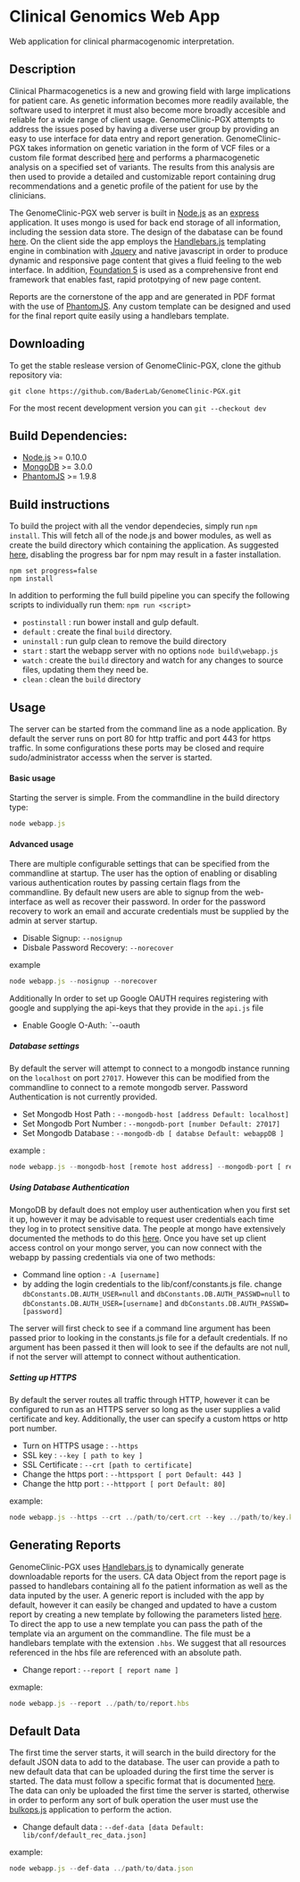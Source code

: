 Clinical Genomics Web App
==========

Web application for clinical pharmacogenomic interpretation.

## Description
Clinical Pharmacogenetics is a new and growing field with large implications for patient care. As genetic information becomes more readily available, the software used to interpret it must also become more broadly accesible and reliable for a wide range of client usage. GenomeClinic-PGX attempts to address the issues posed by having a diverse user group by providing an easy to use interface for data entry and report generation. GenomeClinic-PGX takes information on genetic variation in the form of VCF files or a custom file format described [here](docs/custom_format.md) and performs a pharmacogenetic analysis on a specified set of variants. The results from this analysis are then used to provide a detailed and customizable report containing drug recommendations and a genetic profile of the patient for use by the clinicians.

The GenomeClinic-PGX web server is built in [Node.js](http://nodejs.org) as an [express](http://expressjs.com/) application. It uses mongo is used for back end storage of all information, including the session data store. The design of the dabatase can be found [here](docs/database_design.md). On the client side the app employs the [Handlebars.js](http://handlebarsjs.com/) templating engine in combination with [Jquery](http://jquery.com) and native javascript in order to produce dynamic and responsive page content that gives a fluid feeling to the web interface. In addition, [Foundation 5](http://foundation.zurb.com) is used as a comprehensive front end framework that enables fast, rapid prototpying of new page content.

Reports are the cornerstone of the app and are generated in PDF format with the use of [PhantomJS](http://phantomjs.org). Any custom template can be designed and used for the final report quite easily using a handlebars template.

## Downloading

To get the stable reslease version of GenomeClinic-PGX, clone the github repository via: 

`git clone https://github.com/BaderLab/GenomeClinic-PGX.git`

For the most recent development version you can `git --checkout dev`


## Build Dependencies:
- [Node.js](http://nodejs.org/) >= 0.10.0 
- [MongoDB](http://mongodb.org/downloads) >= 3.0.0
- [PhantomJS](http://phantomjs.org/) >= 1.9.8

## Build instructions
To build the project with all the vendor dependecies, simply run `npm install`. This will fetch all of the node.js and bower modules, as well as create the build directory which containing the application. As suggested [here](https://twitter.com/gavinjoyce/status/691783314261331969), disabling the progress bar for npm may result in a faster installation.

```
npm set progress=false
npm install
```

In addition to performing the full build pipeline you can specify the following scripts to individually run them:
`npm run <script>`

- `postinstall` : run bower install and gulp default.
- `default` : create the final `build` directory.
- `uninstall` : run gulp clean to remove the build directory
- `start` : start the webapp server with no options `node build\webapp.js`
- `watch` : create the `build` directory and watch for any changes to source files, updating them they need be.
- `clean` : clean the `build` directory


## Usage

The server can be started from the command line as a node application. By default the server runs on port 80 for http traffic and port 443 for https traffic. In some configurations these ports may be closed and require sudo/administrator accesss when the server is started.

#### Basic usage

Starting the server is simple. From the commandline in the build directory type:

```js
node webapp.js
```

#### Advanced usage

There are multiple configurable settings that can be specified from the commandline at startup. The user has the option of enabling or disabling various authentication routes by passing certain flags from the commandline. By default new users are able to signup from the web-interface as well as recover their password. In order for the password recovery to work an email and accurate credentials must be supplied by the admin at server startup.

- Disable Signup: `--nosignup`
- Disbale Password Recovery: `--norecover`

example

```js
node webapp.js --nosignup --norecover
```

Additionally In order to set up Google OAUTH requires registering with google and supplying the api-keys that they provide in the `api.js` file
- Enable Google O-Auth: `--oauth

##### Database settings

By default the server will attempt to connect to a mongodb instance running on the `localhost` on port `27017`. However this can be modified from the commandline to connect to a remote mongodb server. Password Authentication is not currently provided.
	
- Set Mongodb Host Path : `--mongodb-host [address Default: localhost]`
- Set Mongodb Port Number : `--mongodb-port [number Default: 27017]`
- Set Mongodb Database : `--mongodb-db [ databse Default: webappDB ]`

example :

```js
node webapp.js --mongodb-host [remote host address] --mongodb-port [ remote port address ]

```

##### Using Database Authentication

MongoDB by default does not employ user authentication when you first set it up, however it may be advisable to request user credentials each time they log in to protect sensitive data. The people at mongo have extensively documented the methods to do this [here](http://docs.mongodb.org/manual/administration/security-access-control/). Once you have set up client access control on your mongo server, you can now connect with the webapp by passing credentials via one of two methods:

- Command line option : `-A [username]`
- by adding the login credentials to the lib/conf/constants.js file. change `dbConstants.DB.AUTH_USER=null` and `dbConstants.DB.AUTH_PASSWD=null` to `dbConstants.DB.AUTH_USER=[username]` and `dbConstants.DB.AUTH_PASSWD=[password]`

The server will first check to see if a command line argument has been passed prior to looking in the constants.js file for a default credentials. If no argument has been passed it then will look to see if the defaults are not null, if not the server will attempt to connect without authentication.

##### Setting up HTTPS

By default the server routes all traffic through HTTP, however it can be configured to run as an HTTPS server so long as the user supplies a valid certificate and key. Additionally, the user can specify a custom https or http port number.
	
- Turn on HTTPS usage : `--https`
- SSL key : `--key [ path to key ]`
- SSL Certificate : `--crt [path to certificate]`
- Change the https port : `--httpsport [ port Default: 443 ]`
- Change the http port : `--httpport [ port Default: 80]`


example:

```js
node webapp.js --https --crt ../path/to/cert.crt --key ../path/to/key.key
```

## Generating Reports

GenomeClinic-PGX uses [Handlebars.js](www.handlebarsjs.com) to dynamically generate downloadable reports for the users. CA data Object from the report page  is passed to handlebars containing all fo the patient information as well as the data inputed by the user. A generic report is included with the app by default, however it can easily be changed and updated to have a custom report by creating a new template by following the parameters listed [here](docs/report_reference.md). To direct the app to use a new template you can pass the path of the template via an argument on the commandline. The file must be a handlebars template with the extension `.hbs`. We suggest that all resources referenced in the hbs file are referenced with an absolute path.

- Change report : `--report [ report name ]`

exmaple:
```js
node webapp.js --report ../path/to/report.hbs
```


## Default Data

The first time the server starts, it will search in the build directory for the default JSON data to add to the database. The user can provide a path to new default data that can be uploaded during the first time the server is started. The data must follow a specific format that is documented [here](docs/default_data.md). The data can only be uploaded the first time the server is started, otherwise in order to perform any sort of bulk operation the user must use the [bulkops.js](docs/bulkops.md) application to perform the action.

- Change default data : `--def-data [data Default: lib/conf/default_rec_data.json]`

example:
```js
node webapp.js --def-data ../path/to/data.json
```
